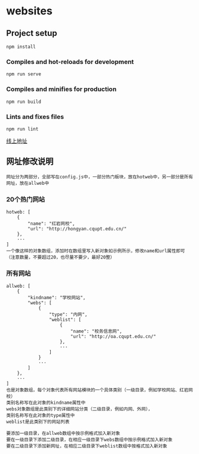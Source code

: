 # websites

## Project setup
```
npm install
```

### Compiles and hot-reloads for development
```
npm run serve
```

### Compiles and minifies for production
```
npm run build
```

### Lints and fixes files
```
npm run lint
```

[线上地址](https://hongyan.cqupt.edu.cn/websites/)

## 网址修改说明
```
网址分为两部分，全部写在config.js中，一部分热门板块，放在hotweb中，另一部分是所有网址，放在allweb中
```

### 20个热门网站
```
hotweb: [
    {
        "name": "红岩网校",
        "url": "http://hongyan.cqupt.edu.cn/"
    }, 
    ···
]
一个像这样的对象数组，添加时在数组里写入新对象如示例所示，修改name和url属性即可
（注意数量，不要超过20，也尽量不要少，最好20整）
```

### 所有网站
```
allweb: [
    {
        "kindname": "学校网站",
        "webs": [
            {
                "type": "内网",
                "weblist": [
                    {
                        "name": "校务信息网",
                        "url": "http://oa.cqupt.edu.cn/"
                    },
                    ···
                ]
            }
            ···
        ]
    },
    ···
]
也是对象数组，每个对象代表所有网站模块的一个具体类别（一级目录，例如学校网站、红岩网校）
类别名称写在此对象的kindname属性中
webs对象数组是此类别下的详细网站分类（二级目录，例如内网、外网），
类别名称写在此对象的type属性中
weblist是此类别下的网站列表

要添加一级目录，在allweb数组中按示例格式加入新对象
要在一级目录下添加二级目录，在相应一级目录下webs数组中按示例格式加入新对象
要在二级目录下添加新网址，在相应二级目录下weblist数组中按格式加入新对象

```
